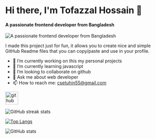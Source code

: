 # Hi there, I'm Tofazzal Hossain 👋
#### A passionate frontend developer from Bangladesh
![A passionate frontend developer from Bangladesh](https://arturssmirnovs.github.io/github-profile-readme-generator/images/banner.png)

I made this project just for fun, it allows you to create nice and simple GitHub Readme files that you can copy/paste and use in your profile.

- 🔭 I’m currently working on this my personal projects 
- 🌱 I’m currently learning javascript 
- 👯 I’m looking to collaborate on github 
- 💬 Ask me about web developer 
- 📫 How to reach me: csetuhin55@gmail.com 


[<img src='https://cdn.jsdelivr.net/npm/simple-icons@3.0.1/icons/github.svg' alt='github' height='40'>](https://github.com/tuhinhossain123)

![GitHub streak stats](https://streak-stats.demolab.com/?user=tuhinhossain123)  

[![Top Langs](https://github-readme-stats.vercel.app/api/top-langs/?username=tuhinhossain123)](https://github.com/anuraghazra/github-readme-stats)

![GitHub stats](https://github-readme-stats.vercel.app/api?username=tuhinhossain123&show_icons=true)  


